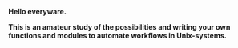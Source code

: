 **Hello everyware.**

**This is an amateur study of the possibilities  and writing your own functions and modules to automate workflows in Unix-systems.**
